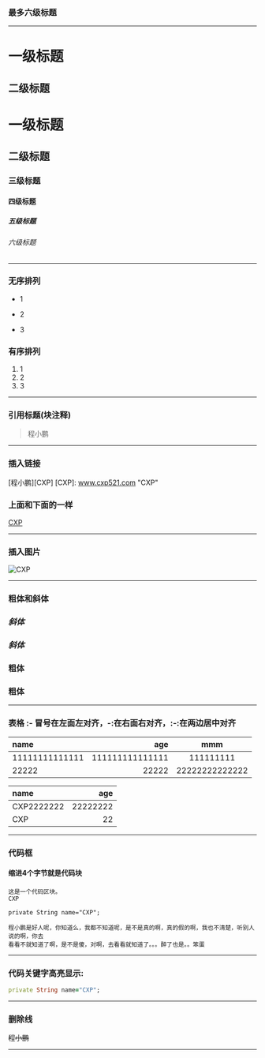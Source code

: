 ### 最多六级标题
***

一级标题
=============

二级标题
-------------

# 一级标题
## 二级标题
### 三级标题
#### 四级标题
##### 五级标题
###### 六级标题

---

### 无序排列

* 1
- 2
+ 3

### 有序排列

1. 1
2. 2
3. 3

- - -
### 引用标题(块注释)
> 程小鹏

***
### 插入链接

[程小鹏][CXP]
[CXP]: www.cxp521.com    "CXP"

### 上面和下面的一样

[CXP](www.cxp521.com)

***
### 插入图片

![CXP](http://7tea8k.com1.z0.glb.clouddn.com/cxp_logo.png)

***
### 粗体和斜体

### *斜体*
### _斜体_

### **粗体**
### __粗体__

---
### 表格   :- 冒号在左面左对齐，-:在右面右对齐，:-:在两边居中对齐

|       name      |       age       |      mmm       |
| :-------------- | ---------------:|:--------------:|
| 11111111111111  | 111111111111111 | 111111111      |
| 22222           |           22222 | 22222222222222 |

name | age
:---- | ----:
CXP2222222  | 22222222
CXP  | 22

---
### 代码框    
#### 缩进4个字节就是代码块

    这是一个代码区块。
    CXP    

`private String name="CXP";`  

```
程小鹏是好人呢，你知道么，我都不知道呢，是不是真的啊，真的假的啊，我也不清楚，听别人说的啊，你去
看看不就知道了啊，是不是傻，对啊，去看看就知道了。。。醉了也是。。笨蛋
```
---
### 代码关键字高亮显示:
```ruby
private String name="CXP";
```
---
### 删除线   
~~程小鹏~~

---
